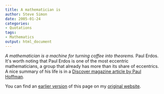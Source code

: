 ```yaml
---
title: A mathematician is
author: Steve Simon
date: 2005-01-24
categories:
- Quotations
tags:
- Mathematics
output: html_document
---
```

*A mathematician is a machine for turning coffee into theorems.* Paul Erdos. It\'s worth noting that Paul Erdos is one of the most eccentric mathematicians, a group that already has more than its share of eccentrics. A nice summary of his life is in a [Discover magazine article by Paul Hoffman][hof1].

You can find an [earlier version][sim1] of this page on my [original website][sim2].

[sim1]: http://www.pmean.com/05/AMathematicianIs.html
[sim2]: http://www.pmean.com/original_site.html
[hof1]: http://www.findarticles.com/p/articles/mi_m1511/is_n7_v19/ai_20870345
